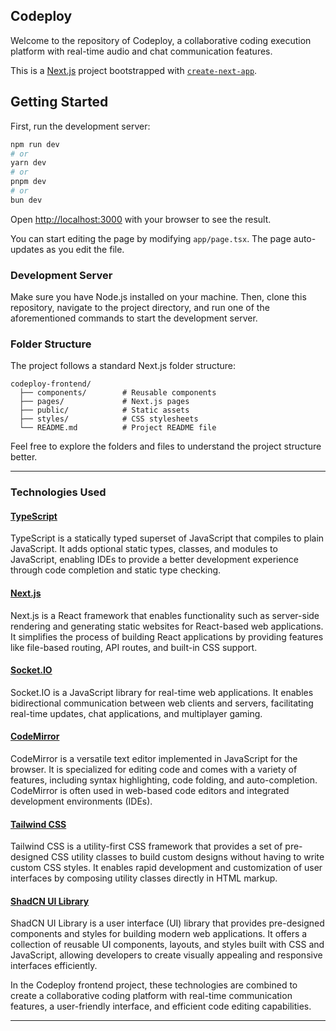## Codeploy 

Welcome to the  repository of Codeploy, a collaborative coding execution platform with real-time audio and chat communication features.

This is a [Next.js](https://nextjs.org/) project bootstrapped with [`create-next-app`](https://github.com/vercel/next.js/tree/canary/packages/create-next-app).

## Getting Started

First, run the development server:

```bash
npm run dev
# or
yarn dev
# or
pnpm dev
# or
bun dev
```

Open [http://localhost:3000](http://localhost:3000) with your browser to see the result.

You can start editing the page by modifying `app/page.tsx`. The page auto-updates as you edit the file.

### Development Server

Make sure you have Node.js installed on your machine. Then, clone this repository, navigate to the project directory, and run one of the aforementioned commands to start the development server.

### Folder Structure

The project follows a standard Next.js folder structure:

```
codeploy-frontend/
  ├── components/        # Reusable components
  ├── pages/             # Next.js pages
  ├── public/            # Static assets
  ├── styles/            # CSS stylesheets
  └── README.md          # Project README file
```

Feel free to explore the folders and files to understand the project structure better.

---

###  Technologies Used

#### [TypeScript](https://www.typescriptlang.org/)

TypeScript is a statically typed superset of JavaScript that compiles to plain JavaScript. It adds optional static types, classes, and modules to JavaScript, enabling IDEs to provide a better development experience through code completion and static type checking.

#### [Next.js](https://nextjs.org/docs)

Next.js is a React framework that enables functionality such as server-side rendering and generating static websites for React-based web applications. It simplifies the process of building React applications by providing features like file-based routing, API routes, and built-in CSS support.

#### [Socket.IO](https://socket.io/)

Socket.IO is a JavaScript library for real-time web applications. It enables bidirectional communication between web clients and servers, facilitating real-time updates, chat applications, and multiplayer gaming.

#### [CodeMirror](https://codemirror.net/)

CodeMirror is a versatile text editor implemented in JavaScript for the browser. It is specialized for editing code and comes with a variety of features, including syntax highlighting, code folding, and auto-completion. CodeMirror is often used in web-based code editors and integrated development environments (IDEs).

#### [Tailwind CSS](https://tailwindcss.com/)

Tailwind CSS is a utility-first CSS framework that provides a set of pre-designed CSS utility classes to build custom designs without having to write custom CSS styles. It enables rapid development and customization of user interfaces by composing utility classes directly in HTML markup.

#### [ShadCN UI Library](https://ui.shadcn.com/)

ShadCN UI Library is a user interface (UI) library that provides pre-designed components and styles for building modern web applications. It offers a collection of reusable UI components, layouts, and styles built with CSS and JavaScript, allowing developers to create visually appealing and responsive interfaces efficiently.

In the Codeploy frontend project, these technologies are combined to create a collaborative coding platform with real-time communication features, a user-friendly interface, and efficient code editing capabilities.

---

